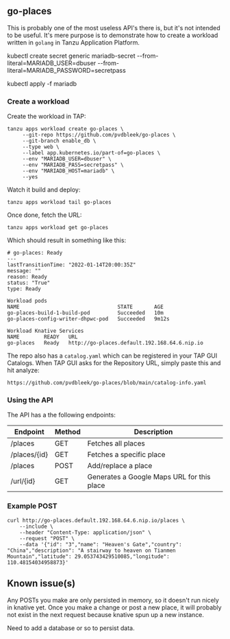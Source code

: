 ## go-places

This is probably one of the most useless API's there is, but it's not intended to be useful. 
It's mere purpose is to demonstrate how to create a workload written in `golang` in Tanzu Application Platform.


kubectl create secret generic mariadb-secret --from-literal=MARIADB_USER=dbuser --from-literal=MARIADB_PASSWORD=secretpass

kubectl apply -f mariadb 

### Create a workload

Create the workload in TAP:

```
tanzu apps workload create go-places \
     --git-repo https://github.com/pvdbleek/go-places \ 
     --git-branch enable_db \
     --type web \
     --label app.kubernetes.io/part-of=go-places \
     --env "MARIADB_USER=dbuser" \
     --env "MARIADB_PASS=secretpass" \
     --env "MARIADB_HOST=mariadb" \
     --yes
```

Watch it build and deploy:

```
tanzu apps workload tail go-places
```

Once done, fetch the URL:

```
tanzu apps workload get go-places
```

Which should result in something like this:

```
# go-places: Ready
---
lastTransitionTime: "2022-01-14T20:00:35Z"
message: ""
reason: Ready
status: "True"
type: Ready

Workload pods
NAME                                STATE       AGE
go-places-build-1-build-pod         Succeeded   10m
go-places-config-writer-dhpwc-pod   Succeeded   9m12s

Workload Knative Services
NAME        READY   URL
go-places   Ready   http://go-places.default.192.168.64.6.nip.io
```

The repo also has a `catalog.yaml` which can be registered in your TAP GUI Catalogs.
When TAP GUI asks for the Repository URL, simply paste this and hit analyze:

```
https://github.com/pvdbleek/go-places/blob/main/catalog-info.yaml
```
### Using the API

The API has a the following endpoints:

| Endpoint     | Method      | Description                                |
| ------------ | ----------- | ------------------------------------------ |
| /places      | GET         | Fetches all places                         |
| /places/{id} | GET         | Fetches a specific place                   |
| /places      | POST        | Add/replace a place                        |
| /url/{id}    | GET         | Generates a Google Maps URL for this place |

### Example POST

```
curl http://go-places.default.192.168.64.6.nip.io/places \
    --include \
    --header "Content-Type: application/json" \
    --request "POST" \
    --data '{"id": "3","name": "Heaven's Gate","country": "China","description": "A stairway to heaven on Tianmen Mountain","latitude": 29.053743429510085,"longitude": 110.48154034958873}'
```

## Known issue(s)

Any POSTs you make are only persisted in memory, so it doesn't run nicely in knative yet. Once you make a change or post a new place, it will probably not exist in the next request because knative spun up a new instance.

Need to add a database or so to persist data.